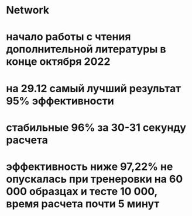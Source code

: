 # Network
# начало работы с чтения дополнительной литературы в конце октября 2022
# на 29.12 самый лучший результат 95% эффективности
# стабильные 96% за 30-31 секунду расчета
# эффективность ниже 97,22% не опускалась при тренеровки на 60 000 образцах и тесте 10 000, время расчета почти 5 минут
